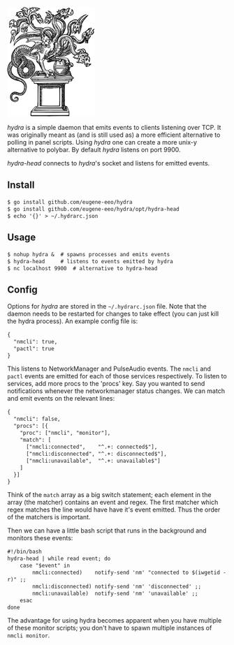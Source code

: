 <img src='logo/hydra.png'/>

*hydra* is a simple daemon that emits events to clients listening over TCP.
It was originally meant as (and is still used as) a more efficient alternative
to polling in panel scripts. Using *hydra* one can create a more unix-y
alternative to polybar. By default *hydra* listens on port 9900.

*hydra-head* connects to *hydra*'s socket and listens for emitted events.


## Install

    $ go install github.com/eugene-eeo/hydra
    $ go install github.com/eugene-eeo/hydra/opt/hydra-head
    $ echo '{}' > ~/.hydrarc.json


## Usage

    $ nohup hydra &  # spawns processes and emits events
    $ hydra-head     # listens to events emitted by hydra
    $ nc localhost 9900  # alternative to hydra-head


## Config

Options for *hydra* are stored in the `~/.hydrarc.json` file. Note that the
daemon needs to be restarted for changes to take effect (you can just kill
the hydra process). An example config file is:

    {
      "nmcli": true,
      "pactl": true
    }

This listens to NetworkManager and PulseAudio events. The `nmcli` and
`pactl` events are emitted for each of those services respectively.
To listen to services, add more procs to the 'procs' key. Say you wanted
to send notifications whenever the networkmanager status changes. We can
match and emit events on the relevant lines:

    {
      "nmcli": false,
      "procs": [{
        "proc": ["nmcli", "monitor"],
        "match": [
          ["nmcli:connected",    "^.+: connected$"],
          ["nmcli:disconnected", "^.+: disconnected$"],
          ["nmcli:unavailable",  "^.+: unavailable$"]
        ]
      }]
    }

Think of the `match` array as a big switch statement; each element in
the array (the matcher) contains an event and regex. The first matcher
which regex matches the line would have have it's event emitted.
Thus the order of the matchers is important.

Then we can have a little bash script that runs in the background
and monitors these events:

    #!/bin/bash
    hydra-head | while read event; do
        case "$event" in
            nmcli:connected)    notify-send 'nm' "connected to $(iwgetid -r)" ;;
            nmcli:disconnected) notify-send 'nm' 'disconnected' ;;
            nmcli:unavailable)  notify-send 'nm' 'unavailable' ;;
        esac
    done

The advantage for using hydra becomes apparent when you have multiple
of these monitor scripts; you don't have to spawn multiple instances
of `nmcli monitor`.
